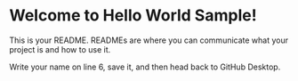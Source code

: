 # Welcome to Hello World Sample!

This is your README. READMEs are where you can communicate what your project is and how to use it.

Write your name on line 6, save it, and then head back to GitHub Desktop.
